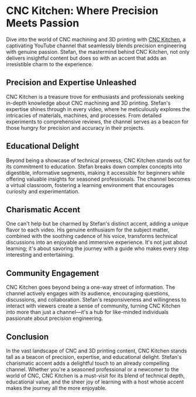 # CNC Kitchen: Where Precision Meets Passion

Dive into the world of CNC machining and 3D printing with [CNC Kitchen](https://www.cnckitchen.com/), a captivating YouTube channel that seamlessly blends precision engineering with genuine passion. Stefan, the mastermind behind CNC Kitchen, not only delivers insightful content but does so with an accent that adds an irresistible charm to the experience.

## Precision and Expertise Unleashed

CNC Kitchen is a treasure trove for enthusiasts and professionals seeking in-depth knowledge about CNC machining and 3D printing. Stefan's expertise shines through in every video, where he meticulously explores the intricacies of materials, machines, and processes. From detailed experiments to comprehensive reviews, the channel serves as a beacon for those hungry for precision and accuracy in their projects.

## Educational Delight

Beyond being a showcase of technical prowess, CNC Kitchen stands out for its commitment to education. Stefan breaks down complex concepts into digestible, informative segments, making it accessible for beginners while offering valuable insights for seasoned professionals. The channel becomes a virtual classroom, fostering a learning environment that encourages curiosity and experimentation.

## Charismatic Accent

One can't help but be charmed by Stefan's distinct accent, adding a unique flavor to each video. His genuine enthusiasm for the subject matter, combined with the soothing cadence of his voice, transforms technical discussions into an enjoyable and immersive experience. It's not just about learning; it's about savoring the journey with a guide who makes every step interesting and entertaining.

## Community Engagement

CNC Kitchen goes beyond being a one-way street of information. The channel actively engages with its audience, encouraging questions, discussions, and collaboration. Stefan's responsiveness and willingness to interact with viewers create a sense of community, turning CNC Kitchen into more than just a channel—it's a hub for like-minded individuals passionate about precision engineering.

## Conclusion

In the vast landscape of CNC and 3D printing content, CNC Kitchen stands tall as a beacon of precision, expertise, and educational delight. Stefan's charismatic accent adds a delightful touch to an already compelling channel. Whether you're a seasoned professional or a newcomer to the world of CNC, CNC Kitchen is a must-visit for its blend of technical depth, educational value, and the sheer joy of learning with a host whose accent makes the journey all the more enjoyable.
